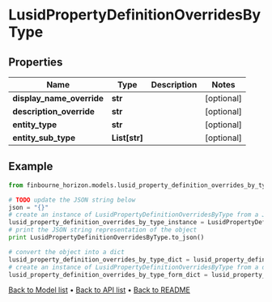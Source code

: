 # LusidPropertyDefinitionOverridesByType


## Properties
Name | Type | Description | Notes
------------ | ------------- | ------------- | -------------
**display_name_override** | **str** |  | [optional] 
**description_override** | **str** |  | [optional] 
**entity_type** | **str** |  | [optional] 
**entity_sub_type** | **List[str]** |  | [optional] 

## Example

```python
from finbourne_horizon.models.lusid_property_definition_overrides_by_type import LusidPropertyDefinitionOverridesByType

# TODO update the JSON string below
json = "{}"
# create an instance of LusidPropertyDefinitionOverridesByType from a JSON string
lusid_property_definition_overrides_by_type_instance = LusidPropertyDefinitionOverridesByType.from_json(json)
# print the JSON string representation of the object
print LusidPropertyDefinitionOverridesByType.to_json()

# convert the object into a dict
lusid_property_definition_overrides_by_type_dict = lusid_property_definition_overrides_by_type_instance.to_dict()
# create an instance of LusidPropertyDefinitionOverridesByType from a dict
lusid_property_definition_overrides_by_type_form_dict = lusid_property_definition_overrides_by_type.from_dict(lusid_property_definition_overrides_by_type_dict)
```
[Back to Model list](../README.md#documentation-for-models) &#8226; [Back to API list](../README.md#documentation-for-api-endpoints) &#8226; [Back to README](../README.md)


